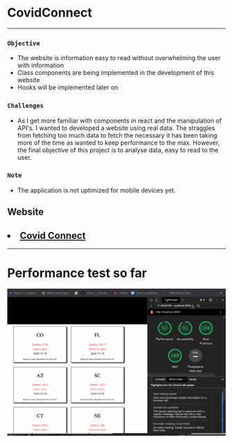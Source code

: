 # CovidConnect  

---
 
### `Objective`
<ul>
  <li>The website is information easy to read without overwhelming the user with information</li>
  <li>Class components are being implemented in the development of this website</li>
  <li>Hooks will be implemented later on</li>
  
</ul>

### `Challenges`
<ul>
    <li>As I get more familiar with components in react and the manipulation of API's. I wanted to developed a website using real data. The straggles from fetching too much data to fetch the necessary it has been taking more of the time as wanted to keep performance to the max. However, the final objective of this project is to analyse data, easy to read to the user.</li>
</ul>
 
 ### `Note`
 <ul>
    <li>The application is not uptimized for mobile devices yet.</li>
</ul>

  ## Website
  <h2><li><a href="https://covid-connect-fjyhulpdy.vercel.app/" target="_blank"> Covid Connect</a></li></h2>
  


 ___
 # Performance test so far
 
![](performance_test.gif)
